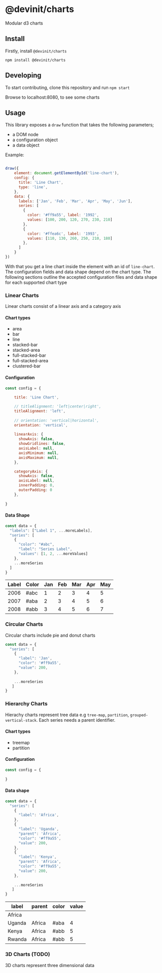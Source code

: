 # @devinit/charts

Modular d3 charts

## Install
Firstly, install `@devinit/charts`

```
npm install @devinit/charts
```

## Developing

To start contributing, clone this repository and run `npm start`

Browse to localhost:8080, to see some charts

## Usage

This library exposes a `draw` function that takes the following parameters;
 - a DOM node
 - a configuration object
 - a data object

Example:
```js

draw({
    element: document.getElementById('line-chart'),
    config: {
      title: 'Line Chart',
      type: 'line',
    },
    data: {
      labels: ['Jan', 'Feb', 'Mar', 'Apr', 'May', 'Jun'],
      series: [
        {
          color: '#ff9a55', label: '1992',
          values: [100, 200, 120, 270, 230, 210]
        },
        {
          color: '#ffea6c', label: '1993',
          values: [110, 130, 260, 250, 210, 180]
        },
      ]
    }
})

```

With that you get a line chart inside the element with an id of `line-chart`. The configuration fields and data shape depend on the chart type. The following sections outline the accepted configuration files and data shape for each supported chart type

### Linear Charts

Linear charts consist of a linear axis and a category axis 

#### Chart types
- area
- bar
- line
- stacked-bar
- stacked-area
- full-stacked-bar
- full-stacked-area
- clustered-bar

#### Configuration

```js
const config = {
  
    title: 'Line Chart',

    // titleAlignment: 'left|center|right',
    titleAlignment: 'left',
    
    // orientation: 'vertical|horizontal',
    orientation: 'vertical',
  
    linearAxis: {
      showAxis: false,
      showGridlines: false,
      axisLabel: null,
      axisMinimum: null,
      axisMaximum: null,
    },

    categoryAxis: {
      showAxis: false,
      axisLabel: null,
      innerPadding: 0,
      outerPadding: 0
    },
    
}

```

#### Data Shape

```js
const data = {
  "labels": ["Label 1", ...moreLabels],
  "series": [
    {
      "color": "#abc", 
      "label": "Series Label",
      "values": [1, 2, ...moreValues]
    },
    ...moreSeries
  ]
}
```

| Label | Color | Jan | Feb | Mar | Apr | May |
|-------|-------|-----|-----|-----|-----|-----|
| 2006  | #abc  | 1   | 2   | 3   | 4   | 5   |
| 2007  | #aba  | 2   | 3   | 4   | 5   | 6   |
| 2008  | #abb  | 3   | 4   | 5   | 6   | 7   |

### Circular Charts

Circular charts include pie and donut charts

```js
const data = {
  "series": [
    {
      "label": 'Jan',
      "color": '#ff9a55',
      "value": 200,
    },
    
    ...moreSeries
   ]
}
```

### Hierarchy Charts

Hierachy charts represent tree data e.g `tree-map`, `partition`, `grouped-vertical-stack`. Each series needs a parent identifier.

#### Chart types
- treemap
- partition

#### Configuration

```js
const config = {
  
}
```

#### Data shape
```js
const data = {
  "series": [
    {
      "label": 'Africa',
    },
    {
      "label": 'Uganda',
      "parent": 'Africa',
      "color": '#ff9a55',
      "value": 200,
    },
    {
      "label": 'Kenya',
      "parent": 'Africa',
      "color": '#ff9a55',
      "value": 200,
    },
    
    ...moreSeries
   ]
}
```

| label  | parent | color  | value |
|--------|--------|--------|-------|
| Africa |        |        |       |
| Uganda | Africa | #aba   | 4     |
| Kenya  | Africa | #abb   | 5     |
| Rwanda | Africa | #abb   | 5     |

### 3D Charts (TODO)

3D charts represent three dimensional data

